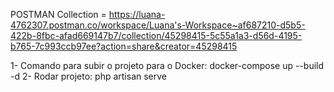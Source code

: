 POSTMAN Collection = https://luana-4762307.postman.co/workspace/Luana's-Workspace~af687210-d5b5-422b-8fbc-afad669147b7/collection/45298415-5c55a1a3-d56d-4195-b765-7c993ccb97ee?action=share&creator=45298415

1- Comando para subir o projeto para o Docker:  docker-compose up --build -d 
2- Rodar projeto: php artisan serve

